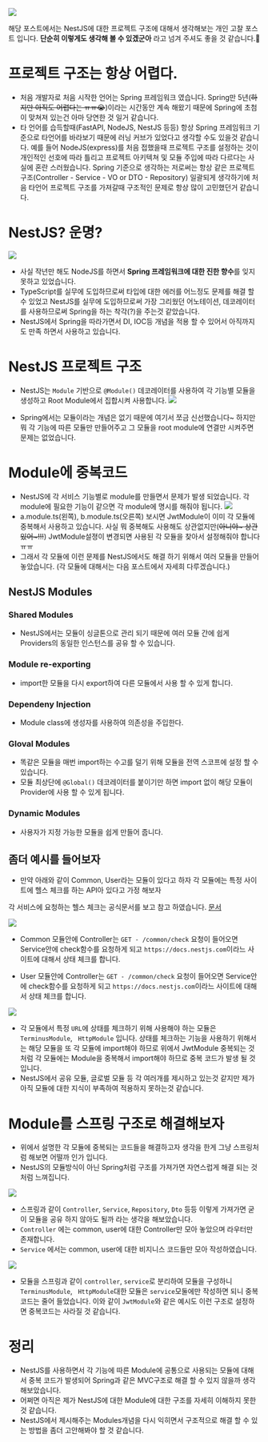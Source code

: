 ![](https://velog.velcdn.com/images/hong-brother/post/9adaf3c4-d7b8-4fa4-bfaf-12992312f9be/image.png)

해당 포스트에서는 NestJS에 대한 프로젝트 구조에 대해서 생각해보는 개인 고찰 포스트 입니다. **단순히 이렇게도 생각해 볼 수 있겠군아** 라고 넘겨 주셔도 좋을 것 같습니다.🙏

# 프로젝트 구조는 항상 어렵다.
- 처음 개발자로 처음 시작한 언어는 Spring 프레임워크 였습니다. Spring만 5년(~~하지만 아직도 어렵다는 ㅠㅠ😭~~)이라는 시간동안 계속 해왔기 때문에 Spring에 초첨이 맞쳐져 있는건 아마 당연한 것 일거 같습니다.
- 타 언어를 습득할때(FastAPI, NodeJS, NestJS 등등) 항상 Spring 프레임워크 기준으로 타언어를 바라보기 때문에 러닝 커브가 있었다고 생각할 수도 있을것 같습니다. 
예를 들어 NodeJS(express)를 처음 접했을때 프로젝트 구조를 설정하는 것이 개인적인 선호에 따라 틀리고 프로젝트 아키텍쳐 및 모듈 주입에 따라 다르다는 사실에 혼란 스러웠습니다. Spring 기준으로 생각하는 저로써는 항상 같은 프로젝트 구조(Controller - Service - VO or DTO - Repository) 일괄되게 생각하기에 처음 타언어 프로젝트 구조를 가져갈때 구조적인 문제로 항상 많이 고민했던거 같습니다.

# NestJS? 운명?
![](https://velog.velcdn.com/images/hong-brother/post/330b6f97-ca1e-4780-b8e5-2287e63b5175/image.png)

- 사실 작년만 해도 NodeJS를 하면서 **Spring 프레임워크에 대한 진한 향수**를 잊지 못하고 있었습니다.
- TypeScript를 실무에 도입하므로써 타입에 대한 에러를 어느정도 문제를 해결 할 수 있었고 NestJS를 실무에 도입하므로써 가장 그리웠던 어노테이션, 데코레이터를 사용하므로써 Spring을 하는 착각(?)을 주는것 같았습니다.
- NestJS에서 Spring을 따라가면서 DI, IOC등 개념을 적용 할 수 있어서 아직까지도 만족 하면서 사용하고 있습니다.


# NestJS 프로젝트 구조
- NestJS는 `Module` 기반으로 `@Module()` 데코레이터를 사용하여 각 기능별 모듈을 생성하고 Root Module에서 집합시켜 사용합니다.
![](https://velog.velcdn.com/images/hong-brother/post/b57e4513-8dc4-4c63-ac6b-acd596c3680b/image.png)

- Spring에서는 모듈이라는 개념은 없기 때문에 여기서 쪼금 신선했습니다~ 하지만 뭐 각 기능에 따른 모듈만 만들어주고 그 모듈을 root module에 연결만 시켜주면 문제는 없었습니다.

# Module에 중복코드
- NestJS에 각 서비스 기능별로 module를 만들면서 문제가 발생 되었습니다. 각 module에 필요한 기능이 같으면 각 module에 명시를 해줘야 됩니다.
![](https://velog.velcdn.com/images/hong-brother/post/a467bede-3b51-4e80-aba2-45e4f0f35264/image.png)
- a.module.ts(왼쪽), b.module.ts(오른쪽) 보시면 JwtModule이 이미 각 모듈에 중복해서 사용하고 있습니다. 사실 뭐 중복해도 사용해도 상관없지만(~~아니야~ 상관있어~!!!~~) JwtModule설졍이 변경되면 사용된 각 모듈을 찾아서 설정해줘야 합니다ㅠㅠ 
- 그래서 각 모듈에 이런 문제를 NestJS에서도 해결 하기 위해서 여러 모듈을 만들어 놓았습니다. 
(각 모듈에 대해서는 다음 포스트에서 자세희 다루겠습니다.)

## NestJS Modules
### Shared Modules
- NestJS에서는 모듈이 싱글톤으로 관리 되기 때문에 여러 모듈 간에 쉽게 Providers의 동일한 인스턴스를 공유 할 수 있습니다.

### Module re-exporting
- import한 모듈을 다시 export하여 다른 모듈에서 사용 할 수 있게 합니다.

### Dependeny Injection
- Module class에 생성자를 사용하여 의존성을 주입한다.

### Gloval Modules
- 똑같은 모듈을 매번 import하는 수고를 덜기 위해 모듈을 전역 스코프에 설정 할 수 있습니다.
- 모듈 최상단에 `@Global()` 데코레이터를 붙이기만 하면 import 없이 해당 모듈이 Provider에 사용 할 수 있게 됩니다.

### Dynamic Modules
- 사용자가 지정 가능한 모듈을 쉽게 만들어 줍니다.


## 좀더 예시를 들어보자
- 만약 아래와 같이 Common, User라는 모듈이 있다고 하자 각 모듈에는 특정 사이트에 헬스 체크를 하는 API아 있다고 가정 해보자
>
각 서비스에 요청하는 헬스 체크는 공식문서를 보고 참고 하였습니다. [문서](https://docs.nestjs.com/recipes/terminus#healthchecks-terminus)

![](https://velog.velcdn.com/images/hong-brother/post/4cbe6f9a-bfa3-4bec-9dd3-7142e8d149d1/image.png)

- Common 모듈안에 Controller는  `GET - /common/check` 요청이 들어오면 Service안에 check함수를 요청하게 되고 `https://docs.nestjs.com`이라느 사이트에 대해서 상태 체크를 합니다.

- User 모듈안에 Controller는  `GET - /common/check` 요청이 들어오면 Service안에 check함수를 요청하게 되고 `https://docs.nestjs.com`이라느 사이트에 대해서 상태 체크를 합니다.

![](https://velog.velcdn.com/images/hong-brother/post/a1b4be0c-50aa-4f85-aaba-cded0749c51e/image.png)

- 각 모듈에서 특정 `URL`에 상태를 체크하기 위해 사용해야 하는 모듈은 `TerminusModule`, ` HttpModule` 입니다. 상태를 체크하는 기능을 사용하기 위해서는 해당 모듈을 또 각 모듈에 import해야 하므로 위에서 JwtModule 중복되는 것 처럼 각 모듈에는 Module을 중복해서 import해야 하므로 중복 코드가 발생 될 것입니다.
- NestJS에서 공유 모듈, 글로벌 모듈 등 각 여러개를 제시하고 있는것 같지만 제가 아직 모듈에 대한 지식이 부족하여 적용하지 못하는것 같습니다.

# Module를 스프링 구조로 해결해보자
- 위에서 설명한 각 모듈에 중복되는 코드들을 해결하고자 생각을 한게 그냥 스프링처럼 해보면 어떨까 인가 입니다.
- NestJS의 모듈방식이 아닌 Spring처럼 구조를 가져가면 자연스럽게 해결 되는 것처럼 느껴집니다.

![](https://velog.velcdn.com/images/hong-brother/post/f68a1b18-cb3e-4c08-9cb8-e25c8dcb6c3a/image.png)

- 스프링과 같이 `Controller`, `Service`, `Repository`, `Dto` 등등 이렇게 가져가면 굳이 모듈을 공유 하지 않아도 될까 라는 생각을 해보았습니다.
- `Controller` 에는 common, user에 대한 Controller만 모아 놓았으며 라우터만 존재합니다.
- `Service` 에서는 common, user에 대한 비지니스 코드들만 모아 작성하였습니다.

![](https://velog.velcdn.com/images/hong-brother/post/35bc2631-266c-4471-91d3-6494b5b452d0/image.png)

- 모듈을 스프링과 같이 `controller`, `service`로 분리하여 모듈을 구성하니 `TerminusModule`, ` HttpModule`대한 모듈은 `service`모둘에만 작성하면 되니 중복코드는 줄어 들었습니다.
이와 같이 `JwtModule`와 같은 예시도 이런 구조로 설정하면 중복코드는 사라질 것 같습니다.

# 정리
- NestJS를 사용하면서 각 기능에 따른 Module에 공통으로 사용되는 모듈에 대해서 중복 코드가 발생되어 Spring과 같은 MVC구조로 해결 할 수 있지 않을까 생각해보았습니다.
- 어쩌면 아직은 제가 NestJS에 대한 Module에 대한 구조를 자세히 이해하지 못한 것 같습니다.
- NestJS에서 제시해주는 Modules개념을 다시 익히면서 구조적으로 해결 할 수 있는 방법을 좀더 고안해봐야 할 것 같습니다.
